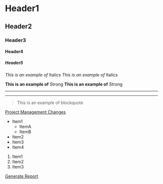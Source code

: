 # Header1
## Header2
### Header3
#### Header4
##### Header5

*This is an example of* Italics
_This is an example of_ Italics

**This is an example of** Strong
__This is an example of__ Strong

---
___

> This is an example of blockquote

[Project Management Changes](https://www.google.com/
"Project Management Changes")

* Item1
  * ItemA
  * ItemB
* Item2
* Item3
* Item4

1. Item1
1. Item2
1. Item3

[Generate Report](https://xd.adobe.com/view/2d1f8305-2a66-4165-b384-3d61fa2f9f26-784c/screen/a89621ef-f7b7-442a-b575-5d62f5c7740a
"Generate Report")
